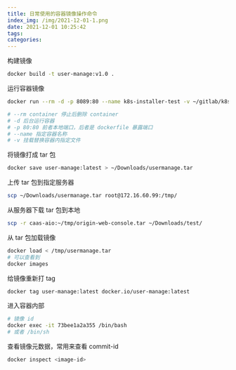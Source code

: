 ```yaml
---
title: 日常使用的容器镜像操作命令
index_img: /img/2021-12-01-1.png
date: 2021-12-01 10:25:42
tags:
categories:
---
```


构建镜像

```sh
docker build -t user-manage:v1.0 .
```

运行容器镜像

```sh
docker run --rm -d -p 8089:80 --name k8s-installer-test -v ~/gitlab/k8s-installer-ui/dist:/usr/share/nginx/html -v ~/default.conf:/etc/nginx/conf.d/default.conf nginx

# --rm container 停止后删除 container
# -d 后台运行容器
# -p 80:80 前者本地端口，后者是 dockerfile 暴露端口
# --name 指定容器名称
# -v 挂载替换容器内指定文件
```

将镜像打成 tar 包

```sh
docker save user-manage:latest > ~/Downloads/usermanage.tar
```

上传 tar 包到指定服务器

```sh
scp ~/Downloads/usermanage.tar root@172.16.60.99:/tmp/
```

从服务器下载 tar 包到本地

```sh
scp -r caas-aio:~/tmp/origin-web-console.tar ~/Downloads/test/
```

从 tar 包加载镜像

```sh
docker load < /tmp/usermanage.tar
# 可以查看到
docker images 
```

给镜像重新打 tag

```sh
docker tag user-manage:latest docker.io/user-manage:latest
```

进入容器内部

```sh
# 镜像 id
docker exec -it 73bee1a2a355 /bin/bash
# 或者 /bin/sh
```

查看镜像元数据，常用来查看 commit-id

```sh
docker inspect <image-id>
```

